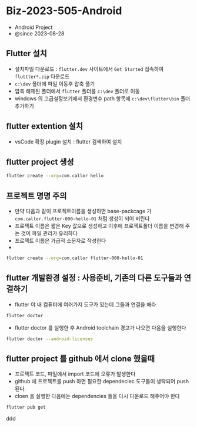 # Biz-2023-505-Android

- Android Project
- @since 2023-08-28

## Flutter 설치

- 설치파일 다운로드 : `flutter.dev` 사이트에서 `Get Started` 접속하여 `fluttter*.zip` 다운로드
- `c:\dev` 폴더에 파일 이동후 압축 풀기
- 압축 해제된 폴더에서 `flutter` 폴더를 `c:\dev` 폴더로 이동
- windows 의 고급설정보기에서 환경변수 path 항목에 `c:\dev\flutter\bin` 폴더 추가하기

## flutter extention 설치

- vsCode 확장 plugin 설치 : flutter 검색하여 설치

## flutter project 생성

```bash
flutter create --org=com.callor hello
```

## 프로젝트 명명 주의

- 만약 다음과 같이 프로젝트이름을 생성하면 base-packcage 가  
  `com.callor.flutter-000-hello-01` 처럼 생성이 되어 버린다
- 프로젝트 이름은 짧은 Key 값으로 생성하고 이후에 프로젝트폴더 이름을 변경해 주는 것이 파일 관리가 유리하다
- 프로젝트 이름은 가급적 소문자로 작성한다
-

```bash
flutter create --org=com.callor flutter-000-hello-01

```

## flutter 개발환경 설정 : 사용준비, 기존의 다른 도구들과 연결하기

- flutter 야 내 컴퓨터에 여러가지 도구가 있는데 그들과 연결을 해라

```bash
flutter doctor
```

- flutter doctor 를 실행한 후 Android toolchain 경고가 나오면 다음을 실행한다

```bash
flutter doctor --android-licenses
```

## flutter project 를 github 에서 clone 했을때

- 프로젝트 코드, 파일에서 import 코드에 오류가 발생한다
- github 에 프로젝트를 push 하면 필요한 dependeciec 도구들이 생략되어 push 된다.
- cloen 을 실행한 다음에는 dependencies 들을 다시 다운로드 해주어야 한다

```bash
flutter pub get
```

ddd
